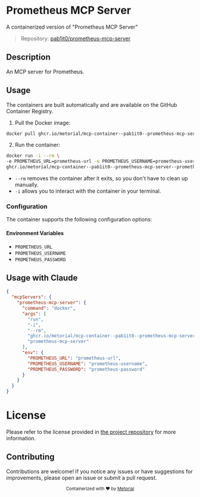
# Prometheus MCP Server

A containerized version of "Prometheus MCP Server"

> Repository: [pab1it0/prometheus-mcp-server](https://github.com/pab1it0/prometheus-mcp-server)

## Description

An MCP server for Prometheus.


## Usage

The containers are built automatically and are available on the GitHub Container Registry.

1. Pull the Docker image:

```bash
docker pull ghcr.io/metorial/mcp-container--pab1it0--prometheus-mcp-server--prometheus-mcp-server
```

2. Run the container:

```bash
docker run -i --rm \ 
-e PROMETHEUS_URL=prometheus-url -e PROMETHEUS_USERNAME=prometheus-username -e PROMETHEUS_PASSWORD=prometheus-password \
ghcr.io/metorial/mcp-container--pab1it0--prometheus-mcp-server--prometheus-mcp-server  "prometheus-mcp-server"
```

- `--rm` removes the container after it exits, so you don't have to clean up manually.
- `-i` allows you to interact with the container in your terminal.



### Configuration

The container supports the following configuration options:




#### Environment Variables

- `PROMETHEUS_URL`
- `PROMETHEUS_USERNAME`
- `PROMETHEUS_PASSWORD`




## Usage with Claude

```json
{
  "mcpServers": {
    "prometheus-mcp-server": {
      "command": "docker",
      "args": [
        "run",
        "-i",
        "--rm",
        "ghcr.io/metorial/mcp-container--pab1it0--prometheus-mcp-server--prometheus-mcp-server",
        "prometheus-mcp-server"
      ],
      "env": {
        "PROMETHEUS_URL": "prometheus-url",
        "PROMETHEUS_USERNAME": "prometheus-username",
        "PROMETHEUS_PASSWORD": "prometheus-password"
      }
    }
  }
}
```

# License

Please refer to the license provided in [the project repository](https://github.com/pab1it0/prometheus-mcp-server) for more information.

## Contributing

Contributions are welcome! If you notice any issues or have suggestions for improvements, please open an issue or submit a pull request.

<div align="center">
  <sub>Containerized with ❤️ by <a href="https://metorial.com">Metorial</a></sub>
</div>
  